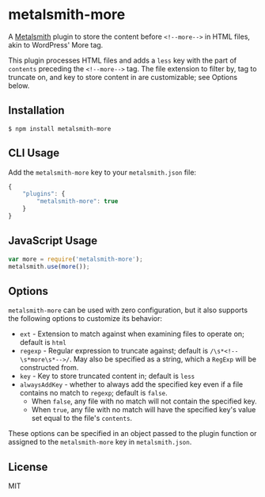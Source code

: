 # metalsmith-more

A [Metalsmith](http://metalsmith.io/) plugin to store the content before
`<!--more-->` in HTML files, akin to WordPress' More tag.

This plugin processes HTML files and adds a `less` key with the part of `contents`
preceding the `<!--more-->` tag.  The file extension to filter by, tag to truncate on,
and key to store content in are customizable; see Options below.

## Installation

```
$ npm install metalsmith-more
```

## CLI Usage

Add the `metalsmith-more` key to your `metalsmith.json` file:

```js
{
	"plugins": {
		"metalsmith-more": true
	}
}
```

## JavaScript Usage

```js
var more = require('metalsmith-more');
metalsmith.use(more());
```

## Options

`metalsmith-more` can be used with zero configuration, but it also supports the
following options to customize its behavior:

* `ext` - Extension to match against when examining files to operate on; default is `html`
* `regexp` - Regular expression to truncate against; default is `/\s*<!--\s*more\s*-->/`.
  May also be specified as a string, which a `RegExp` will be constructed from.
* `key` - Key to store truncated content in; default is `less`
* `alwaysAddKey` - whether to always add the specified key even if a file contains no match to `regexp`;
  default is `false`.
  * When `false`, any file with no match will not contain the specified key.
  * When `true`, any file with no match will have the specified key's value set
    equal to the file's `contents`.

These options can be specified in an object passed to the plugin function or
assigned to the `metalsmith-more` key in `metalsmith.json`.

## License

MIT